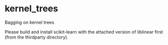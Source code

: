 # kernel_trees
Bagging on kernel trees

Please build and install scikit-learn with the attached version of liblinear first (from the thirdparty directory).
